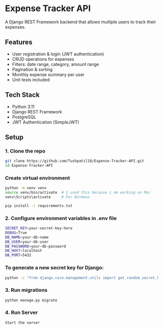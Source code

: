 # Expense Tracker API

A Django REST Framework backend that allows multiple users to track their expenses.

## Features
- User registration & login (JWT authentication)
- CRUD operations for expenses
- Filters: date range, category, amount range
- Pagination & sorting
- Monthly expense summary per user
- Unit tests included

## Tech Stack
- Python 3.11
- Django REST Framework
- PostgreSQL
- JWT Authentication (SimpleJWT)

## Setup

### 1. Clone the repo
```bash
git clone https://github.com/Tushpatil18/Expense-Tracker-API.git
cd Expense-Tracker-API
```
### Create virtual environment
```bash
python -m venv venv
source venv/bin/activate  # I used this because i am working on Mac
venv\Scripts\activate     # For Windows

pip install -r requirements.txt

```
### 2. Configure environment variables in .env file
```bash
SECRET_KEY=your-secret-key-here
DEBUG=True
DB_NAME=your-db-name
DB_USER=your-db-user
DB_PASSWORD=your-db-password
DB_HOST=localhost
DB_PORT=5432
```
### To generate a new secret key for Django:
```bash
python -c "from django.core.management.utils import get_random_secret_key; print(get_random_secret_key())"
```
### 3. Run migrations
```bash
python manage.py migrate
```
### 4. Run Server
```bash
Start the server
```
